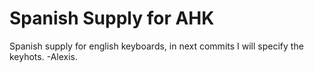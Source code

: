 # Spanish Supply for AHK
Spanish supply for english keyboards, in next commits I will specify the keyhots.
-Alexis.